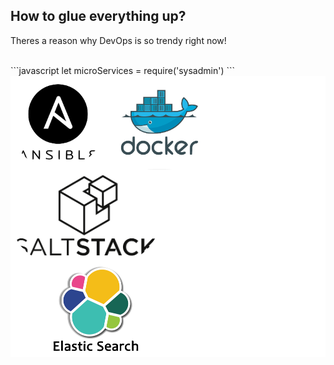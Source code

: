 ## How to glue everything up?

Theres a reason why DevOps is so trendy right now!

</br>
```javascript
let microServices = require('sysadmin')
```

</br>
<span style='background-color:white;display:inline-block'>
<img src='public/ansible.png' align="center" height=150em style="border-radius: 150px; margin: 0; padding: 0"/>
<img src='public/docker.png' align="center" height=150em style="border-radius: 150px; margin: 0; padding: 0"/>
<img src='public/salt.png' align="center" height=150em style="border-radius: 150px; margin: 0; padding: 0"/>
<img src='public/els.png' align="center" height=150em style="border-radius: 150px; margin: 0; padding: 0"/>
</span>
